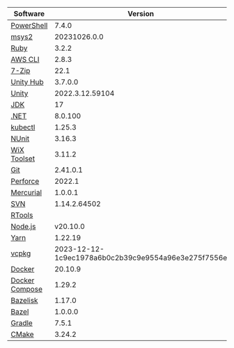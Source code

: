 [//]: # (title: Preinstalled Software on TeamCity Cloud Windows Agents)
[//]: # (auxiliary-id: Preinstalled Software on TeamCity Cloud Windows Agents)

<chunk id="macos-jb-agents">

|Software|Version|
|---|---|
|[PowerShell](https://docs.microsoft.com/en-us/powershell/)|7.4.0|
|[msys2](https://www.msys2.org/)|20231026.0.0|
|[Ruby](https://www.ruby-lang.org/en/)|3.2.2|
|[AWS CLI](https://aws.amazon.com/cli/)|2.8.3|
|[7-Zip](https://www.7-zip.org/)|22.1|
|[Unity Hub](https://unity.com/unity-hub)|3.7.0.0|
|[Unity](https://unity.com/)|2022.3.12.59104|
|[JDK](https://aws.amazon.com/corretto/)|17|
|[.NET](https://dotnet.microsoft.com/)|8.0.100|
|[kubectl](https://kubernetes.io/docs/tasks/tools/#kubectl)|1.25.3|
|[NUnit](https://nunit.org/)|3.16.3|
|[WiX Toolset](https://wixtoolset.org/)|3.11.2|
|[Git](https://git-scm.com/)|2.41.0.1|
|[Perforce](https://www.perforce.com/)|2022.1|
|[Mercurial](https://www.mercurial-scm.org/)|1.0.0.1|
|[SVN](https://subversion.apache.org/)|1.14.2.64502|
|[RTools](https://cran.r-project.org/bin/windows/Rtools/)||
|[Node.js](https://nodejs.org/en/)|v20.10.0|
|[Yarn](https://yarnpkg.com/)|1.22.19|
|[vcpkg](https://vcpkg.io/en/)|2023-12-12-1c9ec1978a6b0c2b39c9e9554a96e3e275f7556e|
|[Docker](https://www.docker.com/)|20.10.9|
|[Docker Compose](https://docs.docker.com/compose/)|1.29.2|
|[Bazelisk](https://github.com/bazelbuild/bazelisk)|1.17.0|
|[Bazel](https://bazel.build/)|1.0.0.0|
|[Gradle](https://gradle.org/)|7.5.1|
|[CMake](https://cmake.org/)|3.24.2|

</chunk> 
